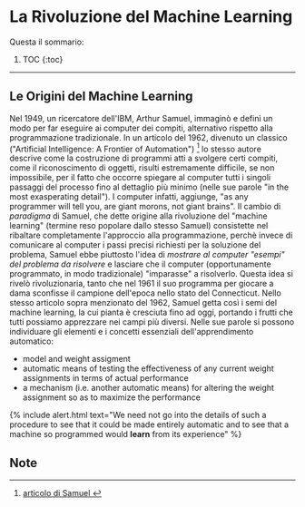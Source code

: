 # La Rivoluzione del Machine Learning

Questa il sommario:

1. TOC
{:toc}

---

## Le Origini del Machine Learning

Nel 1949, un ricercatore dell'IBM, Arthur Samuel, immaginò e definì un modo per far eseguire ai computer dei compiti, alternativo rispetto alla programmazione tradizionale. In un articolo del 1962, divenuto un classico ("Artificial Intelligence: A Frontier of Automation") [^1] lo stesso autore descrive come la costruzione di programmi atti a svolgere certi compiti, come il riconoscimento di oggetti, risulti estremamente difficile, se non impossibile, per il fatto che occorre spiegare al computer tutti i singoli passaggi del processo fino al dettaglio più minimo (nelle sue parole "in the most exasperating detail"). I computer infatti, aggiunge, "as any programmer will tell you, are giant morons, not giant brains".
Il cambio di *paradigma* di Samuel, che dette origine alla rivoluzione del "machine learning" (termine reso popolare dallo stesso Samuel) consistette nel ribaltare completamente l'approccio alla programmazione, perchè invece di comunicare al computer i passi precisi richiesti per la soluzione del problema, Samuel ebbe piuttosto l'idea di *mostrare al computer "esempi" del problema da risolvere* e lasciare che il computer (opportunamente programmato, in modo tradizionale) "imparasse" a risolverlo. Questa idea si rivelò rivoluzionaria, tanto che nel 1961 il suo programma per giocare a dama sconfisse il campione dell'epoca nello stato del Connecticut.
Nello stesso articolo sopra menzionato del 1962, Samuel getta così i semi del machine learning, la cui pianta è cresciuta fino ad oggi, portando i frutti che tutti possiamo apprezzare nei campi più diversi. Nelle sue parole si possono individuare gli elementi e i concetti essenziali dell'apprendimento automatico:

- model and weight assigment
- automatic means of testing the effectiveness of any current weight assignments in terms of actual performance
- a mechanism (i.e. another automatic means) for altering the weight assignment so as to maximize the performance

{% include alert.html text="We need not go into the details of such a procedure to see that it could be made entirely automatic and to see that a machine so programmed would **learn** from its experience" %}


## Note

[^1]: [articolo di Samuel ]()


